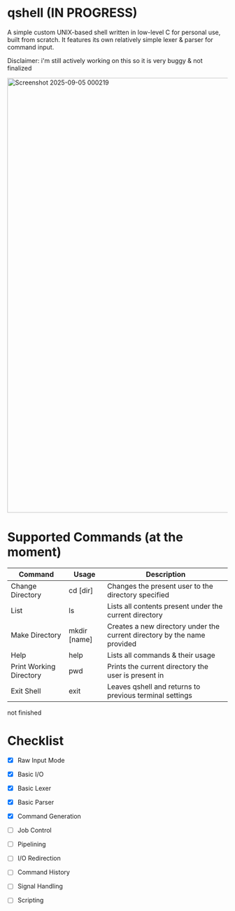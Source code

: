 # qshell (IN PROGRESS)

A simple custom UNIX-based shell written in low-level C for personal use, built from scratch. It features its own relatively simple lexer & parser for command input.

Disclaimer: i'm still actively working on this so it is very buggy & not finalized

<img width="1711" height="995" alt="Screenshot 2025-09-05 000219" src="https://github.com/user-attachments/assets/aac941b2-60dc-48cc-8404-e59ad20c13e5" />



# Supported Commands (at the moment)

| Command                 	| Usage        	| Description                                                              	|
|-------------------------	|--------------	|--------------------------------------------------------------------------	|
| Change Directory        	| cd [dir]     	| Changes the present user to the directory specified                      	|
| List                    	| ls           	| Lists all contents present under the current directory                   	|
| Make Directory          	| mkdir [name] 	| Creates a new directory under the current directory by the name provided 	|
| Help                    	| help         	| Lists all commands & their usage                                         	|
| Print Working Directory 	| pwd          	| Prints the current directory the user is present in                      	|
| Exit Shell              	| exit         	| Leaves qshell and returns to previous terminal settings                  	|

not finished

# Checklist

- [x] Raw Input Mode
- [x] Basic I/O
- [x] Basic Lexer 
- [x] Basic Parser
- [x] Command Generation
- [ ] Job Control
- [ ] Pipelining
- [ ] I/O Redirection
- [ ] Command History
- [ ] Signal Handling
- [ ] Scripting

